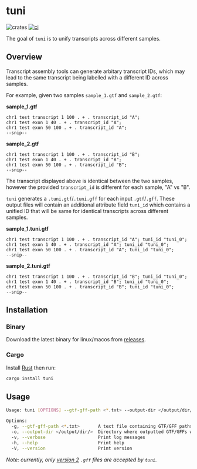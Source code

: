 # tuni

![crates](https://img.shields.io/crates/v/tuni)
[![ci](https://github.com/dzhang32/tuni/workflows/lint-test-release/badge.svg)](https://github.com/dzhang32/tuni/actions)

The goal of `tuni` is to unify transcripts across different samples.

## Overview

Transcript assembly tools can generate arbitary transcript IDs, which may lead to the same transcript being labelled with a different ID across samples.

For example, given two samples `sample_1.gtf` and `sample_2.gtf`:

**sample_1.gtf**

```text
chr1 test transcript 1 100 . + . transcript_id "A"; 
chr1 test exon 1 40 . + . transcript_id "A"; 
chr1 test exon 50 100 . + . transcript_id "A";
--snip-- 
```

**sample_2.gtf**

```text
chr1 test transcript 1 100 . + . transcript_id "B"; 
chr1 test exon 1 40 . + . transcript_id "B"; 
chr1 test exon 50 100 . + . transcript_id "B";
--snip-- 
```

The transcript displayed above is identical between the two samples, however the provided `transcript_id` is different for each sample, "A" vs "B".

`tuni` generates a `.tuni.gtf`/`.tuni.gff` for each input `.gtf`/`.gff`. These output files will contain an additional attribute field `tuni_id` which contains a unified ID that will be same for identical transcripts across different samples.

**sample_1.tuni.gtf**

```text
chr1 test transcript 1 100 . + . transcript_id "A"; tuni_id "tuni_0";
chr1 test exon 1 40 . + . transcript_id "A"; tuni_id "tuni_0";
chr1 test exon 50 100 . + . transcript_id "A"; tuni_id "tuni_0";
--snip-- 
```

**sample_2.tuni.gtf**

```text
chr1 test transcript 1 100 . + . transcript_id "B"; tuni_id "tuni_0";
chr1 test exon 1 40 . + . transcript_id "B"; tuni_id "tuni_0";
chr1 test exon 50 100 . + . transcript_id "B"; tuni_id "tuni_0";
--snip-- 
```

## Installation

### Binary

Download the latest binary for linux/macos from [releases](https://github.com/dzhang32/tuni/releases).

### Cargo

Install [Rust](https://doc.rust-lang.org/book/ch01-01-installation.html) then run:

```bash
cargo install tuni
```

## Usage

```bash
Usage: tuni [OPTIONS] --gtf-gff-path <*.txt> --output-dir </output/dir/>

Options:
  -g, --gtf-gff-path <*.txt>       A text file containing GTF/GFF paths
  -o, --output-dir </output/dir/>  Directory where outputted GTF/GFFs will be stored
  -v, --verbose                    Print log messages
  -h, --help                       Print help
  -V, --version                    Print version
```

*Note: currently, only [version 2](https://www.ensembl.org/info/website/upload/gff.html) `.gff` files are accepted by `tuni`.*
